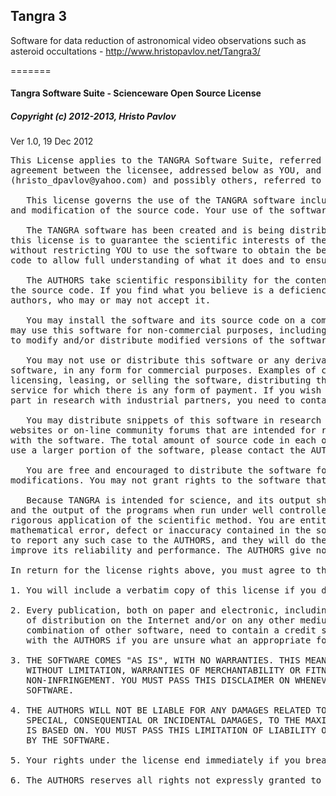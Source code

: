 <h2>Tangra 3</h2> 

Software for data reduction of astronomical video observations such as asteroid occultations - http://www.hristopavlov.net/Tangra3/

=======

<h4>Tangra Software Suite - Scienceware Open Source License</h4>

<h5>Copyright (c) 2012-2013, Hristo Pavlov</h5>

Ver 1.0, 19 Dec 2012

<pre>
This License applies to the TANGRA Software Suite, referred to below as software and/or TANGRA. It is a legal 
agreement between the licensee, addressed below as YOU, and the authors of TANGRA, including Hristo Pavlov 
(hristo_dpavlov@yahoo.com) and possibly others, referred to below as AUTHORS.

   This license governs the use of the TANGRA software including the running, copying, distribution, the compilation 
and modification of the source code. Your use of the software constitutes acceptance of this license.

   The TANGRA software has been created and is being distributed as free software for scientific use. The purpose of 
this license is to guarantee the scientific interests of the AUTHORS, allowing them to get credits for their work, 
without restricting YOU to use the software to obtain the best possible results. TANGRA is provided with the source 
code to allow full understanding of what it does and to ensure the scientific scrutiny of its quality.

   The AUTHORS take scientific responsibility for the content of TANGRA and you are not allowed to modify in any way 
the source code. If you find what you believe is a deficiency, you are allowed to propose a modification to the 
authors, who may or may not accept it. 

   You may install the software and its source code on a computer, compile the source code and run the software. You 
may use this software for non-commercial purposes, including making a reasonable number of copies. You are not allowed 
to modify and/or distribute modified versions of the software. 

   You may not use or distribute this software or any derivative works, including but not limited to output from the
software, in any form for commercial purposes. Examples of commercial purposes would be running business operations, 
licensing, leasing, or selling the software, distributing the software for use with commercial products or offering a
service for which there is any form of payment. If you wish to commercialize your work related to the software or take
part in research with industrial partners, you need to contact the AUTHORS to enquire about a commercial license.

   You may distribute snippets of this software in research papers and books, or publish snippets of the software on 
websites or on-line community forums that are intended for research, including research related to any results obtained
with the software. The total amount of source code in each of your snippets should not exceed 30 lines. If you wish to 
use a larger portion of the software, please contact the AUTHORS.

   You are free and encouraged to distribute the software for non-commercial purposes, but only as-is and without 
modifications. You may not grant rights to the software that are broader than those provided by this license. 

   Because TANGRA is intended for science, and its output should contain valid scientific results, both the source code 
and the output of the programs when run under well controlled conditions are open to scientific scrutiny, based upon a
rigorous application of the scientific method. You are entitled to complain about every inconsistency, programming and/or 
mathematical error, defect or inaccuracy contained in the source code and/or made apparent by the output. You are invited 
to report any such case to the AUTHORS, and they will do their best to maintain the scientific quality of the code and to
improve its reliability and performance. The AUTHORS give no guarantee when or if the reported issues will be corrected.

In return for the license rights above, you must agree to these obligations:

1. You will include a verbatim copy of this license if you distribute the software in any form.

2. Every publication, both on paper and electronic, including the posting on the World Wide Web and any other form 
   of distribution on the Internet and/or on any other medium, of results obtained with TANGRA with or without a 
   combination of other software, need to contain a credit statement recognizing the use of TANGRA. You should check
   with the AUTHORS if you are unsure what an appropriate format of the credit statement is. 

3. THE SOFTWARE COMES "AS IS", WITH NO WARRANTIES. THIS MEANS NO EXPRESS, IMPLIED OR STATUTORY WARRANTY, INCLUDING 
   WITHOUT LIMITATION, WARRANTIES OF MERCHANTABILITY OR FITNESS FOR A PARTICULAR PURPOSE OR ANY WARRANTY OF TITLE OR
   NON-INFRINGEMENT. YOU MUST PASS THIS DISCLAIMER ON WHENEVER YOU DISTRIBUTE THE SOFTWARE OR RESULTS OBTAINED BY THE
   SOFTWARE.

4. THE AUTHORS WILL NOT BE LIABLE FOR ANY DAMAGES RELATED TO THE SOFTWARE OR THIS LICENSE, INCLUDING DIRECT, INDIRECT,
   SPECIAL, CONSEQUENTIAL OR INCIDENTAL DAMAGES, TO THE MAXIMUM EXTENT THE LAW PERMITS, NO MATTER WHAT LEGAL THEORY IT
   IS BASED ON. YOU MUST PASS THIS LIMITATION OF LIABILITY ON WHENEVER YOU DISTRIBUTE THE SOFTWARE OR RESULTS OBTAINED 
   BY THE SOFTWARE.

5. Your rights under the license end immediately if you breach it in any way.

6. The AUTHORS reserves all rights not expressly granted to you in this license.
</pre>
